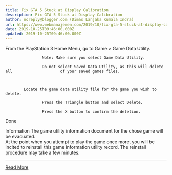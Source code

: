 ```yaml
---
title: Fix GTA 5 Stuck at Display Calibration
description: Fix GTA 5 Stuck at Display Calibration
author: noreply@blogger.com (Dimas Lanjaka Kumala Indra)
url: https://www.webmanajemen.com/2019/10/fix-gta-5-stuck-at-display-calibration.html
date: 2019-10-25T09:46:00.000Z
updated: 2019-10-25T09:46:00.000Z
---
```


From the PlayStation 3 Home Menu, go to Game > Game Data             Utility.             
                
                    Note: Make sure you select Game Data Utility.                 
                
                    Do not select Saved Data Utility, as this will delete all                     of your saved games files.                 
            
        
        
            Locate the game data utility file for the game you wish to delete.             
                
                    Press the Triangle button and select Delete.                 
                
                    Press the X button to confirm the deletion.                 
                
Done                 
            
        
    
 
Information
The game utility information document for the chose game will be evacuated.  
At the point when you attempt to play the game once more, you will be incited to reinstall this game information utility record. The reinstall procedure may take a few minutes.<hr/> <a href="https://www.webmanajemen.com/2019/10/fix-gta-5-stuck-at-display-calibration.html" rel="follow" class="button" id="read-more">Read More</a>